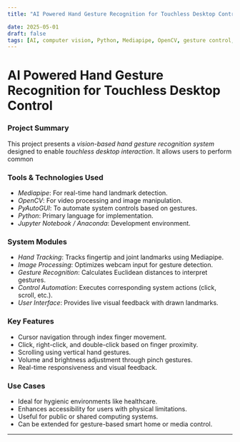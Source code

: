 ```yaml
---
title: "AI Powered Hand Gesture Recognition for Touchless Desktop Control"

date: 2025-05-01
draft: false
tags: [AI, computer vision, Python, Mediapipe, OpenCV, gesture control, touchless interface]
---
```


AI Powered Hand Gesture Recognition for Touchless Desktop Control
==================================================================

### Project Summary

This project presents a *vision-based hand gesture recognition system* designed to enable *touchless desktop interaction*. It allows users to perform common 

### Tools & Technologies Used

- *Mediapipe*: For real-time hand landmark detection.
- *OpenCV*: For video processing and image manipulation.
- *PyAutoGUI*: To automate system controls based on gestures.
- *Python*: Primary language for implementation.
- *Jupyter Notebook / Anaconda*: Development environment.

### System Modules

- *Hand Tracking*: Tracks fingertip and joint landmarks using Mediapipe.
- *Image Processing*: Optimizes webcam input for gesture detection.
- *Gesture Recognition*: Calculates Euclidean distances to interpret gestures.
- *Control Automation*: Executes corresponding system actions (click, scroll, etc.).
- *User Interface*: Provides live visual feedback with drawn landmarks.

### Key Features

- Cursor navigation through index finger movement.
- Click, right-click, and double-click based on finger proximity.
- Scrolling using vertical hand gestures.
- Volume and brightness adjustment through pinch gestures.
- Real-time responsiveness and visual feedback.

### Use Cases

- Ideal for hygienic environments like healthcare.
- Enhances accessibility for users with physical limitations.
- Useful for public or shared computing systems.
- Can be extended for gesture-based smart home or media control.

---